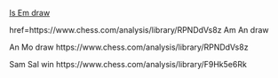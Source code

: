 

[Is Em draw](https://www.chess.com/analysis/library/3mR2z3DJNr)


<p>
  <a>href=https://www.chess.com/analysis/library/RPNDdVs8z</a>
Am An draw
</p>

<p>
An Mo draw
https://www.chess.com/analysis/library/RPNDdVs8z
</p>

<p>
Sam Sal win
https://www.chess.com/analysis/library/F9Hk5e6Rk
</p>
